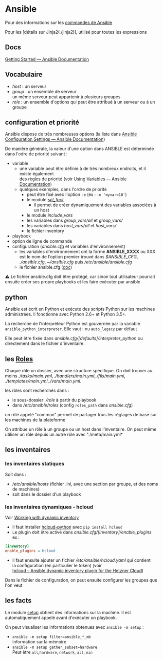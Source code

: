 
# Ansible

Pour des informations sur les [commandes de Ansible](./commands)

Pour les [détails sur Jinja2(./jinja2)], utilisé pour toutes les expressions

## Docs

[Getting Started — Ansible Documentation](https://docs.ansible.com/ansible/latest/user_guide/intro_getting_started.html#)


## Vocabulaire
- *host* : un serveur
- *group* : un ensemble de serveur  
un même serveur peut appartenir à plusieurs groupes
- *role* : un ensemble d'options qui peut être attribué à un serveur ou à un groupe

## configuration et priorité

Ansible dispose de très nombreuses options (la liste dans [Ansible Configuration Settings — Ansible Documentation](https://docs.ansible.com/ansible/latest/reference_appendices/config.html#ansible-configuration-settings))

De manière générale, la valeur d'une option dans ANSIBLE est déterminée dans l'odre de priorité suivant :
- variable
  - une variable peut être définie à de très nombreux endroits, et il existe également  
  des règles de priorité (voir [Using Variables — Ansible Documentation](https://docs.ansible.com/ansible/latest/user_guide/playbooks_variables.html#ansible-variable-precedence))
  - quelques exemples, dans l'ordre de priorité
    - peut être fixé avec l'option `-e` (ex : `-e 'myvar=10'`)
    - le module [*set_fact*](https://docs.ansible.com/ansible/latest/modules/set_fact_module.html#set-fact-module)
      - il permet de créer dynamiquement des variables associées à un host
    - le module *include_vars*
    - les variables dans *group_vars/all* et *group_vars/*
    - les variables dans *host_vars/all* et *host_vars/*
    - le fichier inventory
- playbook
- option de ligne de commande
- configuration (*ansible.cfg* et variables d'environnement)  
  - les variables d'environnement ont la forme **ANSIBLE_XXXX** ou XXX est le nom de l'option
premier trouvé dans *$ANSIBLE_CFG*, *./ansible.cfg*, *~/ansible.cfg* puis */etc/ansible/ansible.cfg*
  - le fichier ansible.cfg ([doc](https://docs.ansible.com/ansible/latest/reference_appendices/config.html#ansible-configuration-settings))

:warning: Le fichier ansible.cfg doit être protégé, car sinon tout utilisateur pourrait ensuite créer ses propre playbooks et les faire exécuter par ansible

## python
Ansible est écrit en Python et exécute des scripts Python sur les machines 
administrées. Il fonctionne avec Python 2.6+ et Python 3.5+.

La recherche de l'interpréteur Python est gouvernée par la variable 
`ansible_python_interpreter`. Elle vaut : <path> ou `auto_legacy` par défaut

Elle peut être fixée dans *ansible.cfg/[defaults]/interpreter_python* ou 
directement dans le fichier d'inventaire.

## les [Roles](https://docs.ansible.com/ansible/latest/user_guide/playbooks_reuse_roles.html)

Chaque rôle un dossier, avec une structure spécifique. On doit trouver au 
moins *./tasks/main.yml*, *./handlers/main.yml*,*./fils/main.yml*,
*./templates/main.yml*,*./vars/main.yml*.

les rôles sont recherchés dans :
- le sous-dossier *./role* à partir du playbook
- dans */etc/ansible/roles* (config `roles_path` dans *ansible.cfg*) 

un rôle appelé "common" permet de partager tous les réglages de base sur 
les machines de la plateforme

On attribue un rôle à un groupe ou un host dans l'inventaire. On peut 
même utiliser un rôle depuis un autre rôle avec "./meta/main.yml*

## les inventaires

### les inventaires statiques

Soit dans :
- */etc/ansible/hosts* (fichier .ini, avec une section par groupe,
 et des noms de machines)
- soit dans le dossier d'un playbook

### les inventaires dynamiques - hcloud

Voir [Working with dynamic inventory](https://docs.ansible.com/ansible/latest/user_guide/intro_dynamic_inventory.html#intro-dynamic-inventory)

- Il faut installer [hcloud-python](https://pypi.org/project/hcloud/) avec `pip install hcloud`
- Le plugin doit être activé dans *ansible.cfg/[inventory]/enable_plugins*  
ex  :  
``` ini
[inventory]
enable_plugins = hcloud
```
- Il faut ensuite ajouter un fichier */etc/ansible/hcloud.yaml* qui contient  
la configuration (en particulier le token) (voir  
[hcloud – Ansible dynamic inventory plugin for the Hetzner Cloud](https://docs.ansible.com/ansible/latest/plugins/inventory/hcloud.html))

Dans le fichier de configuration, on peut ensuite configurer les groupes
que l'on veut

## les facts

Le module [setup](https://docs.ansible.com/ansible/latest/modules/setup_module.html) 
obtient des informations sur la machine. Il est automatiquement appelé 
avant d'exécuter un playbook.

On peut visualiser les informations obtenues avec `ansible -m setup` :
- `ansible -m setup filter=ansible_*_mb`  
Information sur la mémoire
- `ansible -m setup gather_subset=hardware`  
Peut être `all`,`hardware`, `network`, `all`, `min`


